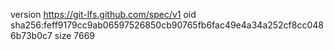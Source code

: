 version https://git-lfs.github.com/spec/v1
oid sha256:feff9179cc9ab06597526850cb90765fb6fac49e4a34a252cf8cc0486b73b0c7
size 7669
